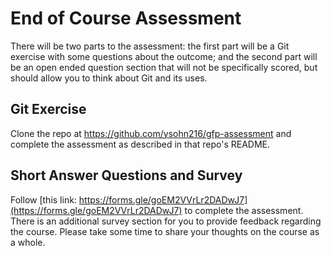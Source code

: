 # End of Course Assessment

There will be two parts to the assessment: the first part will be a Git exercise with some questions about the outcome; and the second part will be an open ended question section that will not be specifically scored, but should allow you to think about Git and its uses.

## Git Exercise

Clone the repo at https://github.com/ysohn216/gfp-assessment and complete the assessment as described in that repo's README.

## Short Answer Questions and Survey

Follow [this link: https://forms.gle/goEM2VVrLr2DADwJ7](https://forms.gle/goEM2VVrLr2DADwJ7) to complete the assessment. There is an additional survey section for you to provide feedback regarding the course. Please take some time to share your thoughts on the course as a whole.
